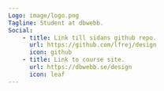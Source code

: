 ```yaml
---
Logo: image/logo.png
Tagline: Student at dbwebb.
Social:
    - title: Link till sidans github repo.
      url: https://github.com/lfrej/design
      icon: github
    - title: Link to course site.
      url: https://dbwebb.se/design
      icon: leaf
---
```

